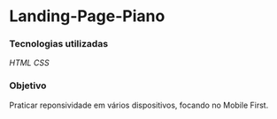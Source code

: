 # Landing-Page-Piano

<!-- https://dikendev.github.io/Landing-Page-Landscape/ -->

### Tecnologias utilizadas

*HTML CSS*

### Objetivo
  Praticar reponsividade em vários dispositivos, focando no Mobile First.
</br>
</br> 
</br> 
